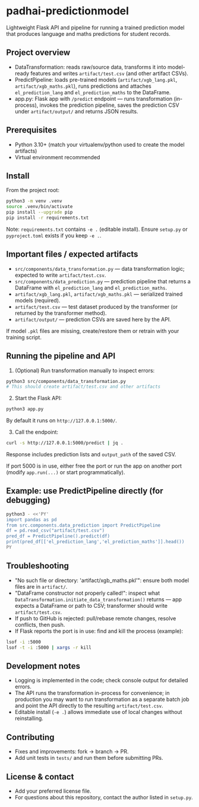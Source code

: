# padhai-predictionmodel

Lightweight Flask API and pipeline for running a trained prediction model that produces language and maths predictions for student records.

## Project overview
- DataTransformation: reads raw/source data, transforms it into model-ready features and writes `artifact/test.csv` (and other artifact CSVs).
- PredictPipeline: loads pre-trained models (`artifact/xgb_lang.pkl`, `artifact/xgb_maths.pkl`), runs predictions and attaches `el_prediction_lang` and `el_prediction_maths` to the DataFrame.
- app.py: Flask app with `/predict` endpoint — runs transformation (in-process), invokes the prediction pipeline, saves the prediction CSV under `artifact/output/` and returns JSON results.

## Prerequisites
- Python 3.10+ (match your virtualenv/python used to create the model artifacts)
- Virtual environment recommended

## Install
From the project root:
```bash
python3 -m venv .venv
source .venv/bin/activate
pip install --upgrade pip
pip install -r requirements.txt
```
Note: `requirements.txt` contains `-e .` (editable install). Ensure `setup.py` or `pyproject.toml` exists if you keep `-e .`.

## Important files / expected artifacts
- `src/components/data_transformation.py` — data transformation logic; expected to write `artifact/test.csv`.
- `src/components/data_prediction.py` — prediction pipeline that returns a DataFrame with `el_prediction_lang` and `el_prediction_maths`.
- `artifact/xgb_lang.pkl`, `artifact/xgb_maths.pkl` — serialized trained models (required).
- `artifact/test.csv` — test dataset produced by the transformer (or returned by the transformer method).
- `artifact/output/` — prediction CSVs are saved here by the API.

If model `.pkl` files are missing, create/restore them or retrain with your training script.

## Running the pipeline and API

1. (Optional) Run transformation manually to inspect errors:
```bash
python3 src/components/data_transformation.py
# This should create artifact/test.csv and other artifacts
```

2. Start the Flask API:
```bash
python3 app.py
```
By default it runs on `http://127.0.0.1:5000/`.

3. Call the endpoint:
```bash
curl -s http://127.0.0.1:5000/predict | jq .
```
Response includes prediction lists and `output_path` of the saved CSV.

If port 5000 is in use, either free the port or run the app on another port (modify `app.run(...)` or start programmatically).

## Example: use PredictPipeline directly (for debugging)
```bash
python3 - <<'PY'
import pandas as pd
from src.components.data_prediction import PredictPipeline
df = pd.read_csv("artifact/test.csv")
pred_df = PredictPipeline().predict(df)
print(pred_df[['el_prediction_lang','el_prediction_maths']].head())
PY
```

## Troubleshooting
- "No such file or directory: 'artifact/xgb_maths.pkl'": ensure both model files are in `artifact/`.
- "DataFrame constructor not properly called!": inspect what `DataTransformation.initiate_data_transformation()` returns — app expects a DataFrame or path to CSV; transformer should write `artifact/test.csv`.
- If push to GitHub is rejected: pull/rebase remote changes, resolve conflicts, then push.
- If Flask reports the port is in use: find and kill the process (example):
```bash
lsof -i :5000
lsof -t -i :5000 | xargs -r kill
```

## Development notes
- Logging is implemented in the code; check console output for detailed errors.
- The API runs the transformation in-process for convenience; in production you may want to run transformation as a separate batch job and point the API directly to the resulting `artifact/test.csv`.
- Editable install (`-e .`) allows immediate use of local changes without reinstalling.

## Contributing
- Fixes and improvements: fork → branch → PR.
- Add unit tests in `tests/` and run them before submitting PRs.

## License & contact
- Add your preferred license file.
- For questions about this repository, contact the author listed in `setup.py`.

